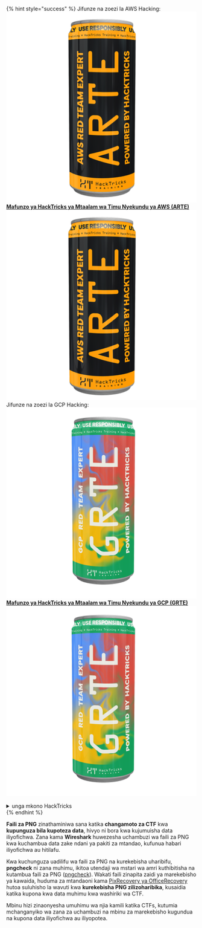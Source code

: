 {% hint style="success" %}
Jifunze na zoezi la AWS Hacking:<img src="/.gitbook/assets/arte.png" alt="" data-size="line">[**Mafunzo ya HackTricks ya Mtaalam wa Timu Nyekundu ya AWS (ARTE)**](https://training.hacktricks.xyz/courses/arte)<img src="/.gitbook/assets/arte.png" alt="" data-size="line">\
Jifunze na zoezi la GCP Hacking: <img src="/.gitbook/assets/grte.png" alt="" data-size="line">[**Mafunzo ya HackTricks ya Mtaalam wa Timu Nyekundu ya GCP (GRTE)**<img src="/.gitbook/assets/grte.png" alt="" data-size="line">](https://training.hacktricks.xyz/courses/grte)

<details>

<summary>unga mkono HackTricks</summary>

* Angalia [**mpango wa usajili**](https://github.com/sponsors/carlospolop)!
* **Jiunge na** 💬 [**kikundi cha Discord**](https://discord.gg/hRep4RUj7f) au kikundi cha [**telegram**](https://t.me/peass) au **tufuate** kwenye **Twitter** 🐦 [**@hacktricks\_live**](https://twitter.com/hacktricks\_live)**.**
* **Shiriki mbinu za udukuzi kwa kuwasilisha PRs kwa** [**HackTricks**](https://github.com/carlospolop/hacktricks) na [**HackTricks Cloud**](https://github.com/carlospolop/hacktricks-cloud) repos za github.

</details>
{% endhint %}

**Faili za PNG** zinathaminiwa sana katika **changamoto za CTF** kwa **kupunguza bila kupoteza data**, hivyo ni bora kwa kujumuisha data iliyofichwa. Zana kama **Wireshark** huwezesha uchambuzi wa faili za PNG kwa kuchambua data zake ndani ya pakiti za mtandao, kufunua habari iliyofichwa au hitilafu.

Kwa kuchunguza uadilifu wa faili za PNG na kurekebisha uharibifu, **pngcheck** ni zana muhimu, ikitoa utendaji wa mstari wa amri kuthibitisha na kutambua faili za PNG ([pngcheck](http://libpng.org/pub/png/apps/pngcheck.html)). Wakati faili zinapita zaidi ya marekebisho ya kawaida, huduma za mtandaoni kama [PixRecovery ya OfficeRecovery](https://online.officerecovery.com/pixrecovery/) hutoa suluhisho la wavuti kwa **kurekebisha PNG zilizoharibika**, kusaidia katika kupona kwa data muhimu kwa washiriki wa CTF.

Mbinu hizi zinaonyesha umuhimu wa njia kamili katika CTFs, kutumia mchanganyiko wa zana za uchambuzi na mbinu za marekebisho kugundua na kupona data iliyofichwa au iliyopotea.
